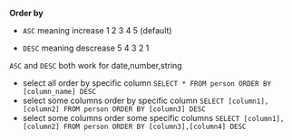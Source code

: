 **Order by**

- `ASC` meaning increase 1 2 3 4 5 (default)

- `DESC` meaning descrease 5 4 3 2 1

`ASC` and `DESC` both work for date,number,string

- select all order by specific column `SELECT * FROM person ORDER BY [column_name] DESC`
- select some columns order by specific column `SELECT [column1],[column2] FROM person ORDER BY [column3] DESC`
- select some columns order some specific columns `SELECT [column1],[column2] FROM person ORDER BY [column3],[column4] DESC`